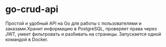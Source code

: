 # go-crud-api
Простой и удобный API на Go для работы с пользователями и заказами.Хранит информацию в PostgreSQL, проверяет права через JWT, умеет фильтровать и разбивать на страницы. Запускается одной командой в Docker.
